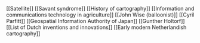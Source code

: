 [[Satellite]]
[[Savant syndrome]]
[[History of cartography]]
[[Information and communications technology in agriculture]]
[[John Wise (balloonist)]]
[[Cyril Parfitt]]
[[Geospatial Information Authority of Japan]]
[[Gunther Holtorf]]
[[List of Dutch inventions and innovations]]
[[Early modern Netherlandish cartography]]

